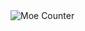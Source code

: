 <img src="https://count.getloli.com/@:lean?name=%3Alean&theme=booru-qualityhentais&padding=4&offset=0&align=top&scale=1&pixelated=1&darkmode=auto" alt="Moe Counter">
